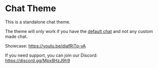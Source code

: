 # Chat Theme

This is a standalone chat theme.

The theme will only work if you have the [default chat](https://github.com/citizenfx/cfx-server-data/tree/master/resources/%5Bgameplay%5D/chat) and not any custom made chat.

Showcase: https://youtu.be/diafRiTq-vA

If you need support, you can join our Discord: https://discord.gg/Mpx8HzJ9h9